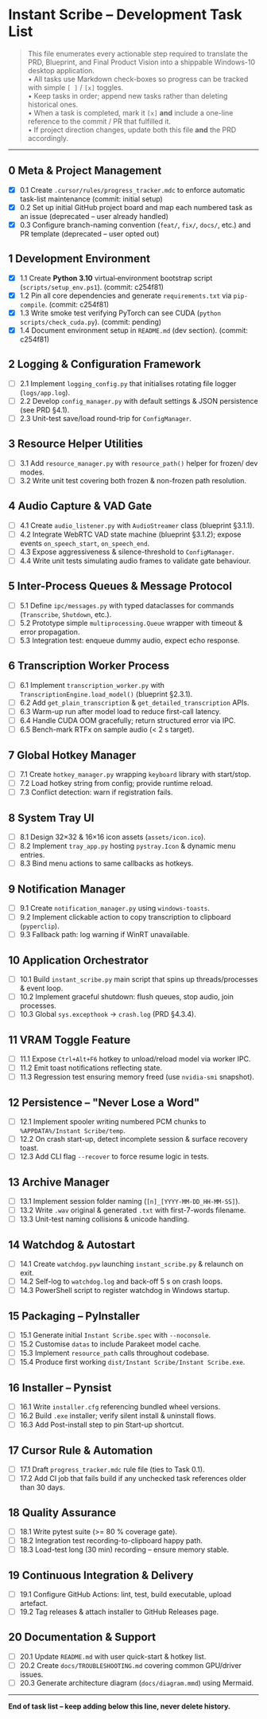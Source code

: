 # Instant Scribe – Development Task List

> This file enumerates every actionable step required to translate the PRD, Blueprint, and Final Product Vision into a shippable Windows-10 desktop application.  
> • All tasks use Markdown check-boxes so progress can be tracked with simple `[ ]` / `[x]` toggles.  
> • Keep tasks in order; append new tasks rather than deleting historical ones.  
> • When a task is completed, mark it `[x]` **and** include a one-line reference to the commit / PR that fulfilled it.  
> • If project direction changes, update both this file **and** the PRD accordingly.

---

## 0  Meta & Project Management
- [x] 0.1 Create `.cursor/rules/progress_tracker.mdc` to enforce automatic task-list maintenance (commit: initial setup)
- [x] 0.2 Set up initial GitHub project board and map each numbered task as an issue (deprecated – user already handled)
- [x] 0.3 Configure branch-naming convention (`feat/`, `fix/`, `docs/`, etc.) and PR template (deprecated – user opted out)

## 1  Development Environment
- [x] 1.1 Create **Python 3.10** virtual‐environment bootstrap script (`scripts/setup_env.ps1`). (commit: c254f81)
- [x] 1.2 Pin all core dependencies and generate `requirements.txt` via `pip-compile`. (commit: c254f81)
- [x] 1.3 Write smoke test verifying PyTorch can see CUDA (`python scripts/check_cuda.py`). (commit: pending)
- [x] 1.4 Document environment setup in `README.md` (dev section). (commit: c254f81)

## 2  Logging & Configuration Framework
- [ ] 2.1 Implement `logging_config.py` that initialises rotating file logger (`logs/app.log`).
- [ ] 2.2 Develop `config_manager.py` with default settings & JSON persistence (see PRD §4.1).
- [ ] 2.3 Unit-test save/load round-trip for `ConfigManager`.

## 3  Resource Helper Utilities
- [ ] 3.1 Add `resource_manager.py` with `resource_path()` helper for frozen/ dev modes.
- [ ] 3.2 Write unit test covering both frozen & non-frozen path resolution.

## 4  Audio Capture & VAD Gate
- [ ] 4.1 Create `audio_listener.py` with `AudioStreamer` class (blueprint §3.1.1).
- [ ] 4.2 Integrate WebRTC VAD state machine (blueprint §3.1.2); expose events `on_speech_start`, `on_speech_end`.
- [ ] 4.3 Expose aggressiveness & silence-threshold to `ConfigManager`.
- [ ] 4.4 Write unit tests simulating audio frames to validate gate behaviour.

## 5  Inter-Process Queues & Message Protocol
- [ ] 5.1 Define `ipc/messages.py` with typed dataclasses for commands (`Transcribe`, `Shutdown`, etc.).
- [ ] 5.2 Prototype simple `multiprocessing.Queue` wrapper with timeout & error propagation.
- [ ] 5.3 Integration test: enqueue dummy audio, expect echo response.

## 6  Transcription Worker Process
- [ ] 6.1 Implement `transcription_worker.py` with `TranscriptionEngine.load_model()` (blueprint §2.3.1).
- [ ] 6.2 Add `get_plain_transcription` & `get_detailed_transcription` APIs.
- [ ] 6.3 Warm-up run after model load to reduce first-call latency.
- [ ] 6.4 Handle CUDA OOM gracefully; return structured error via IPC.
- [ ] 6.5 Bench-mark RTFx on sample audio (< 2 s target).

## 7  Global Hotkey Manager
- [ ] 7.1 Create `hotkey_manager.py` wrapping `keyboard` library with start/stop.
- [ ] 7.2 Load hotkey string from config; provide runtime reload.
- [ ] 7.3 Conflict detection: warn if registration fails.

## 8  System Tray UI
- [ ] 8.1 Design 32×32 & 16×16 icon assets (`assets/icon.ico`).
- [ ] 8.2 Implement `tray_app.py` hosting `pystray.Icon` & dynamic menu entries.
- [ ] 8.3 Bind menu actions to same callbacks as hotkeys.

## 9  Notification Manager
- [ ] 9.1 Create `notification_manager.py` using `windows-toasts`.
- [ ] 9.2 Implement clickable action to copy transcription to clipboard (`pyperclip`).
- [ ] 9.3 Fallback path: log warning if WinRT unavailable.

## 10  Application Orchestrator
- [ ] 10.1 Build `instant_scribe.py` main script that spins up threads/processes & event loop.
- [ ] 10.2 Implement graceful shutdown: flush queues, stop audio, join processes.
- [ ] 10.3 Global `sys.excepthook` → `crash.log` (PRD §4.3.4).

## 11  VRAM Toggle Feature
- [ ] 11.1 Expose `Ctrl+Alt+F6` hotkey to unload/reload model via worker IPC.
- [ ] 11.2 Emit toast notifications reflecting state.
- [ ] 11.3 Regression test ensuring memory freed (use `nvidia-smi` snapshot).

## 12  Persistence – "Never Lose a Word"
- [ ] 12.1 Implement spooler writing numbered PCM chunks to `%APPDATA%/Instant Scribe/temp`.
- [ ] 12.2 On crash start-up, detect incomplete session & surface recovery toast.
- [ ] 12.3 Add CLI flag `--recover` to force resume logic in tests.

## 13  Archive Manager
- [ ] 13.1 Implement session folder naming (`[n]_[YYYY-MM-DD_HH-MM-SS]`).
- [ ] 13.2 Write `.wav` original & generated `.txt` with first-7-words filename.
- [ ] 13.3 Unit-test naming collisions & unicode handling.

## 14  Watchdog & Autostart
- [ ] 14.1 Create `watchdog.pyw` launching `instant_scribe.py` & relaunch on exit.
- [ ] 14.2 Self-log to `watchdog.log` and back-off 5 s on crash loops.
- [ ] 14.3 PowerShell script to register watchdog in Windows startup.

## 15  Packaging – PyInstaller
- [ ] 15.1 Generate initial `Instant Scribe.spec` with `--noconsole`.
- [ ] 15.2 Customise `datas` to include Parakeet model cache.
- [ ] 15.3 Implement `resource_path` calls throughout codebase.
- [ ] 15.4 Produce first working `dist/Instant Scribe/Instant Scribe.exe`.

## 16  Installer – Pynsist
- [ ] 16.1 Write `installer.cfg` referencing bundled wheel versions.
- [ ] 16.2 Build `.exe` installer; verify silent install & uninstall flows.
- [ ] 16.3 Add Post-install step to pin Start-up shortcut.

## 17  Cursor Rule & Automation
- [ ] 17.1 Draft `progress_tracker.mdc` rule file (ties to Task 0.1).
- [ ] 17.2 Add CI job that fails build if any unchecked task references older than 30 days.

## 18  Quality Assurance
- [ ] 18.1 Write pytest suite (>= 80 % coverage gate).
- [ ] 18.2 Integration test recording-to-clipboard happy path.
- [ ] 18.3 Load-test long (30 min) recording – ensure memory stable.

## 19  Continuous Integration & Delivery
- [ ] 19.1 Configure GitHub Actions: lint, test, build executable, upload artefact.
- [ ] 19.2 Tag releases & attach installer to GitHub Releases page.

## 20  Documentation & Support
- [ ] 20.1 Update `README.md` with user quick-start & hotkey list.
- [ ] 20.2 Create `docs/TROUBLESHOOTING.md` covering common GPU/driver issues.
- [ ] 20.3 Generate architecture diagram (`docs/diagram.mmd`) using Mermaid.

---

**End of task list – keep adding below this line, never delete history.** 